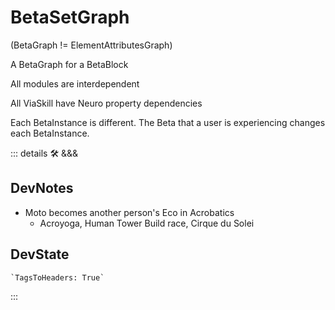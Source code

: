 # <beta>BetaSetGraph</beta>

(BetaGraph != ElementAttributesGraph)

A BetaGraph for a BetaBlock

All modules are interdependent

All ViaSkill have Neuro property dependencies

Each BetaInstance is different. The Beta that a user is experiencing changes each BetaInstance.

::: details 🛠 <dev>&&&</dev>

## DevNotes

- Moto becomes another person's Eco in Acrobatics
    - Acroyoga, Human Tower Build race, Cirque du Solei

## DevState

```py
`TagsToHeaders: True`
```

:::
